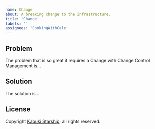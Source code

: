 ```yaml
---
name: Change
about: A breaking change to the infrastructure.
title: 'Change'
labels: ''
assignees: 'CookingWithCale'
---
```

## Problem

The problem that is so great it requires a Change with Change Control Management is...

## Solution

The solution is...

## License

Copyright [Kabuki Starship](https://kabukistarship.com); all rights reserved.

